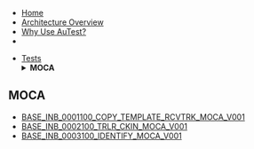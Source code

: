 <!-- docs/_sidebar.md -->
- [Home](./readme.md)
- [Architecture Overview](./arch_overview.md)
- [Why Use AuTest?](./Why_AuTest.md)
- </head>
<body>
  <ul>
    <li><a href="./sample2.md">Tests</a>
      <details>
        <summary><strong>MOCA</strong></summary>
        <ul>
          <li><a href="#" onclick="showLinks('moca-links')">BASE_INB_0001100_COPY_TEMPLATE_RCVTRK_MOCA_V001</a></li>
          <li><a href="./tests_docs/BASE_INB_0002100_TRLR_CKIN_MOCA_V001.md">BASE_INB_0002100_TRLR_CKIN_MOCA_V001</a></li>
          <li><a href="./tests_docs/BASE_INB_0003100_IDENTIFY_MOCA_V001.md">BASE_INB_0003100_IDENTIFY_MOCA_V001</a></li>
          <!-- Add other MOCA links here -->
        </ul>
      </details>
    </li>
  </ul>

  <div id="moca-links" class="hidden">
    <h2>MOCA</h2>
    <ul>
      <li><a href="./tests_docs/BASE_INB_0001100_COPY_TEMPLATE_RCVTRK_MOCA_V001.md">BASE_INB_0001100_COPY_TEMPLATE_RCVTRK_MOCA_V001</a></li>
      <li><a href="./tests_docs/BASE_INB_0002100_TRLR_CKIN_MOCA_V001.md">BASE_INB_0002100_TRLR_CKIN_MOCA_V001</a></li>
      <li><a href="./tests_docs/BASE_INB_0003100_IDENTIFY_MOCA_V001.md">BASE_INB_0003100_IDENTIFY_MOCA_V001</a></li>
      <!-- Add other MOCA links here -->
    </ul>
  </div>

  <script>
    function showLinks(id) {
      const element = document.getElementById(id);
      if (element.classList.contains('hidden')) {
        element.classList.remove('hidden');
        element.classList.add('visible');
      } else {
        element.classList.remove('visible');
        element.classList.add('hidden');
      }
    }
  </script>
</body>
</html>

